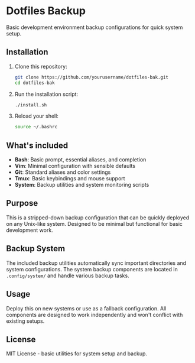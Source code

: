 # Dotfiles Backup

Basic development environment backup configurations for quick system setup.

## Installation

1. Clone this repository:
   ```bash
   git clone https://github.com/yourusername/dotfiles-bak.git
   cd dotfiles-bak
   ```

2. Run the installation script:
   ```bash
   ./install.sh
   ```

3. Reload your shell:
   ```bash
   source ~/.bashrc
   ```

## What's included

- **Bash**: Basic prompt, essential aliases, and completion
- **Vim**: Minimal configuration with sensible defaults
- **Git**: Standard aliases and color settings
- **Tmux**: Basic keybindings and mouse support
- **System**: Backup utilities and system monitoring scripts

## Purpose

This is a stripped-down backup configuration that can be quickly deployed on any Unix-like system. Designed to be minimal but functional for basic development work.

## Backup System

The included backup utilities automatically sync important directories and system configurations. The system backup components are located in `.config/system/` and handle various backup tasks.

## Usage

Deploy this on new systems or use as a fallback configuration. All components are designed to work independently and won't conflict with existing setups.

## License

MIT License - basic utilities for system setup and backup.
